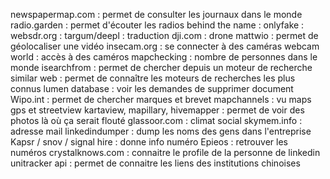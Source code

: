
newspapermap.com : permet de consulter les journaux dans le monde 
radio.garden : permet d'écouter les radios
behind the name : 
onlyfake :
websdr.org : 
targum/deepl : traduction
dji.com : drone
mattwio : permet de géolocaliser une vidéo 
insecam.org : se connecter à des caméras
webcam world : accès à des caméros
mapchecking : nombre de personnes dans le monde 
isearchfrom : permet de chercher depuis un moteur de recherche 
similar web : permet de connaître les moteurs de recherches les plus connus 
lumen database : voir les demandes de supprimer document 
Wipo.int : permet de chercher marques et brevet 
mapchannels : vu maps gps et streetview 
kartaview, mapillary, hivemapper : permet de voir des photos là où ça serait flouté
glassoor.com : climat social 
skymem.info : adresse mail 
linkedindumper : dump les noms des gens dans l'entreprise
Kapsr / snov / signal hire : donne info numéro 
Epieos : retrouver les numéros
crystalknows.com : connaitre le profile de la personne de linkedin 
unitracker api : permet de connaitre les liens des institutions chinoises 